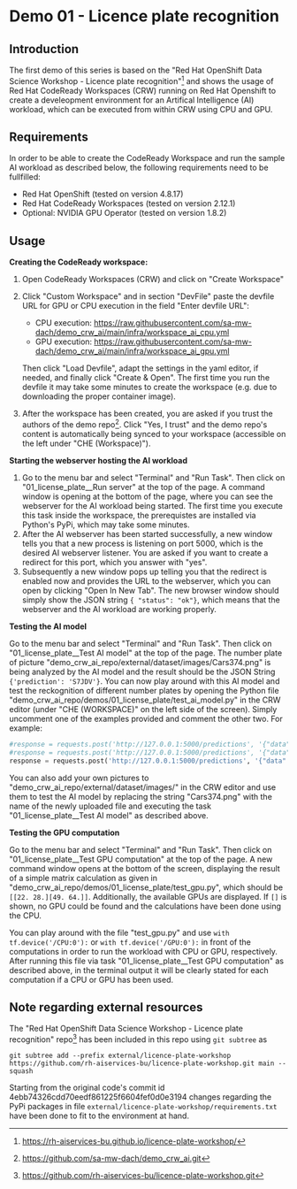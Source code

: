 # Demo 01 - Licence plate recognition

## Introduction
The first demo of this series is based on the "Red Hat OpenShift Data Science Workshop - Licence plate recognition"[^license_plate_desc] and shows the usage of Red Hat CodeReady Workspaces (CRW) running on Red Hat Openshift to create a develeopment environment for an Artifical Intelligence (AI) workload, which can be executed from within CRW using CPU and GPU. 

## Requirements
In order to be able to create the CodeReady Workspace and run the sample AI workload as described below, the following requirements need to be fullfilled:
* Red Hat OpenShift (tested on version 4.8.17)
* Red Hat CodeReady Workspaces (tested on version 2.12.1)
* Optional: NVIDIA GPU Operator (tested on version 1.8.2)

## Usage
**Creating the CodeReady workspace:**
1) Open CodeReady Workspaces (CRW) and click on "Create Workspace"
1) Click "Custom Workspace" and in section "DevFile" paste the devfile URL for GPU or CPU execution in the field "Enter devfile URL":
    + CPU execution: https://raw.githubusercontent.com/sa-mw-dach/demo_crw_ai/main/infra/workspace_ai_cpu.yml
    + GPU execution: https://raw.githubusercontent.com/sa-mw-dach/demo_crw_ai/main/infra/workspace_ai_gpu.yml

    Then click "Load Devfile", adapt the settings in the yaml editor, if needed, and finally click "Create & Open". The first time you run the devfile it may take some minutes to create the workspace (e.g. due to downloading the proper container image).
1) After the workspace has been created, you are asked if you trust the authors of the demo repo[^demo_repo]. Click "Yes, I trust" and the demo repo's content is automatically being synced to your workspace (accessible on the left under "CHE (Workspace)").

**Starting the webserver hosting the AI workload**
1) Go to the menu bar and select "Terminal" and "Run Task". Then click on "01_license_plate__Run server" at the top of the page. A command window is opening at the bottom of the page, where you can see the webserver for the AI workload being started. The first time you execute this task inside the workspace, the prerequistes are installed via Python's PyPi, which may take some minutes.
1) After the AI webserver has been started successfully, a new window tells you that a new process is listening on port 5000, which is the desired AI webserver listener. You are asked if you want to create a redirect for this port, which you answer with "yes".
1) Subsequently a new window pops up telling you that the redirect is enabled now and provides the URL to the webserver, which you can open by clicking "Open In New Tab". The new browser window should simply show the JSON string `{ "status": "ok"}`, which means that the webserver and the AI workload are working properly.

**Testing the AI model**

Go to the menu bar and select "Terminal" and "Run Task". Then click on "01_license_plate__Test AI model" at the top of the page. The number plate of picture "demo_crw_ai_repo/external/dataset/images/Cars374.png" is being analyzed by the AI model and the result should be the JSON String `{'prediction': 'S7JDV'}`. You can now play around with this AI model and test the reckognition of different number plates by opening the Python file "demo_crw_ai_repo/demos/01_license_plate/test_ai_model.py" in the CRW editor (under "CHE (WORKSPACE)" on the left side of the screen). Simply uncomment one of the examples provided and comment the other two. For example:
```python
#response = requests.post('http://127.0.0.1:5000/predictions', '{"data": "Cars374.png"')
#response = requests.post('http://127.0.0.1:5000/predictions', '{"data": "Cars387.png"')
response = requests.post('http://127.0.0.1:5000/predictions', '{"data": "Cars18.png"}')
```
You can also add your own pictures to "demo_crw_ai_repo/external/dataset/images/" in the CRW editor and use them to test the AI model by replacing the string "Cars374.png" with the name of the newly uploaded file and executing the task "01_license_plate__Test AI model" as described above.


**Testing the GPU computation**

Go to the menu bar and select "Terminal" and "Run Task". Then click on "01_license_plate__Test GPU computation" at the top of the page. A new command window opens at the bottom of the screen, displaying the result of a simple matrix calculation as given in "demo_crw_ai_repo/demos/01_license_plate/test_gpu.py", which should be
`[[22. 28.][49. 64.]]`. Additionally, the available GPUs are displayed. If `[]` is shown, no GPU could be found and the calculations have been done using the CPU.

You can play around with the file "test_gpu.py" and use `with tf.device('/CPU:0'):` or `with tf.device('/GPU:0'):` in front of the computations in order to run the workload with CPU or GPU, respectively. After running this file via task "01_license_plate__Test GPU computation" as described above, in the terminal output it will be clearly stated for each computation if a CPU or GPU has been used.


## Note regarding external resources
The "Red Hat OpenShift Data Science Workshop - Licence plate recognition" repo[^license_plate_repo] has been included in this repo using `git subtree` as
```
git subtree add --prefix external/licence-plate-workshop https://github.com/rh-aiservices-bu/licence-plate-workshop.git main --squash
```
Starting from the original code's commit id 4ebb74326cdd70eedf861225f6604fef0d0e3194 changes regarding the PyPi packages in file `external/licence-plate-workshop/requirements.txt` have been done to fit to the environment at hand.

[^license_plate_desc]: https://rh-aiservices-bu.github.io/licence-plate-workshop/
[^license_plate_repo]: https://github.com/rh-aiservices-bu/licence-plate-workshop.git
[^demo_repo]: https://github.com/sa-mw-dach/demo_crw_ai.git